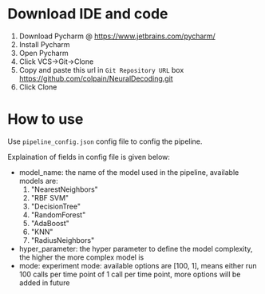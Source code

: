 # Download IDE and code

1. Download Pycharm @ https://www.jetbrains.com/pycharm/
2. Install Pycharm
3. Open Pycharm
4. Click VCS->Git->Clone
5. Copy and paste this url in `Git Repository URL` box https://github.com/colpain/NeuralDecoding.git
6. Click Clone


# How to use

Use `pipeline_config.json` config file to config the pipeline.

Explaination of fields in config file is given below:

- model_name: the name of the model used in the pipeline, available models are:
  1. "NearestNeighbors" 
  2. "RBF SVM"
  3. "DecisionTree"
  4. "RandomForest"
  5. "AdaBoost"
  6. "KNN"
  7. "RadiusNeighbors"
- hyper_parameter: the hyper parameter to define the model complexity, the higher the more complex model is
- mode: experiment mode: available options are [100, 1], means either run 100 calls per time point of 1 call per time point, more options will be added in future